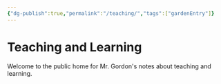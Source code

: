 ```yaml
---
{"dg-publish":true,"permalink":"/teaching/","tags":["gardenEntry"]}
---
```


# Teaching and Learning
Welcome to the public home for Mr. Gordon's notes about teaching and learning.
